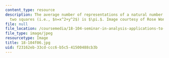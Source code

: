 ```yaml
---
content_type: resource
description: The average number of representations of a natural number as a sum of
  two squares (i.e., $n=x^2+y^2$) is $\pi.$. Image courtesy of Rose Wong.
file: null
file_location: /coursemedia/18-104-seminar-in-analysis-applications-to-number-theory-fall-2006/f23162eb33cdccc6b5c541500488cb3b_18-104f06.jpg
file_type: image/jpeg
resourcetype: Image
title: 18-104f06.jpg
uid: f23162eb-33cd-ccc6-b5c5-41500488cb3b
---
```


